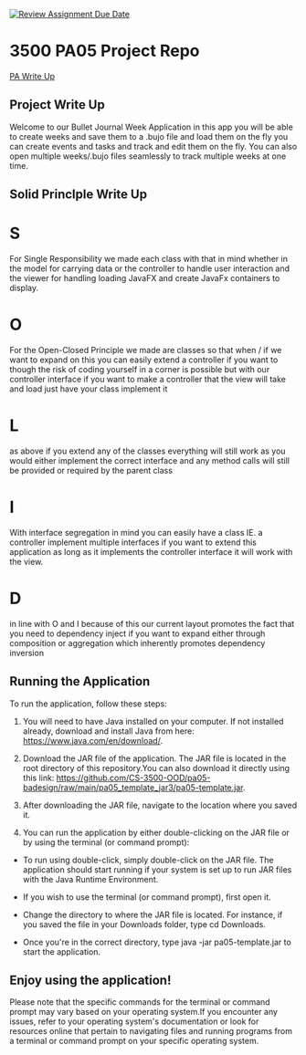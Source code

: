 [![Review Assignment Due Date](https://classroom.github.com/assets/deadline-readme-button-24ddc0f5d75046c5622901739e7c5dd533143b0c8e959d652212380cedb1ea36.svg)](https://classroom.github.com/a/x6ckGcN8)
# 3500 PA05 Project Repo

[PA Write Up](https://markefontenot.notion.site/PA-05-8263d28a81a7473d8372c6579abd6481)

## Project Write Up
Welcome to our Bullet Journal Week Application 
in this app you will be able to create weeks and save them to a .bujo file and load them on the fly
you can create events and tasks and track and edit them on the fly. You can also open multiple 
weeks/.bujo files seamlessly to track multiple weeks at one time.

## Solid Princlple Write Up

# S
For Single Responsibility we made each class with that in mind whether in the model for carrying data or the controller
to handle user interaction and the viewer for handling loading JavaFX and create JavaFx containers to display.
# O 
For the Open-Closed Principle we made are classes so that when / if we want to expand on this you can easily extend a 
controller if you want to though the risk of coding yourself in a corner is possible but with our controller
interface if you want to make a controller that the view will take and load just have your class implement it
# L
as above if you extend any of the classes everything will still work as you would either implement the correct interface
and any method calls will still be provided or required by the parent class
# I
With interface segregation in mind you can easily have a class IE. a controller implement multiple interfaces if you 
want to extend this application as long as it implements the controller interface it will work with the view.
# D
in line with O and I because of this our current layout promotes the fact that you need to dependency inject if you 
want to expand either through composition or aggregation which inherently promotes dependency inversion

## Running the Application

To run the application, follow these steps:

1) You will need to have Java installed on your computer. If not installed already, 
download and install Java from here: https://www.java.com/en/download/.

2) Download the JAR file of the application. The JAR file is located in the root 
   directory of this repository.You can also download it directly using this link:
   https://github.com/CS-3500-OOD/pa05-badesign/raw/main/pa05_template_jar3/pa05-template.jar.

3) After downloading the JAR file, navigate to the location where you saved it.

4) You can run the application by either double-clicking on the JAR file or by using
   the terminal (or command prompt):

- To run using double-click, simply double-click on the JAR file. The application should 
  start running if your system is set up to run JAR files with the Java Runtime Environment.

- If you wish to use the terminal (or command prompt), first open it.

- Change the directory to where the JAR file is located. For instance, if you saved 
  the file in your Downloads folder, type cd Downloads.

- Once you're in the correct directory, type java -jar pa05-template.jar to start 
  the application.

## Enjoy using the application!

Please note that the specific commands for the terminal or command prompt may vary 
based on your operating system.If you encounter any issues, refer to your operating 
system's documentation or look for resources online that pertain to navigating files 
and running programs from a terminal or command prompt on your specific operating system.